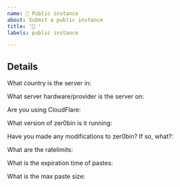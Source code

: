 ```yaml
---
name: 🚀 Public instance
about: Submit a public instance
title: '🚀 '
labels: public instance

---
```


<!--
Thanks for offering us your public instance!
-->

## Details

What country is the server in: 

What server hardware/provider is the server on:

Are you using CloudFlare: 

What version of zer0bin is it running: 

Have you made any modifications to zer0bin? If so, what?: 

What are the ratelimits: 

What is the expiration time of pastes: 

What is the max paste size: 

